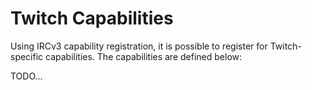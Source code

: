 Twitch Capabilities
===================

Using IRCv3 capability registration, it is possible to register for Twitch-specific
capabilities. The capabilities are defined below:

TODO...
